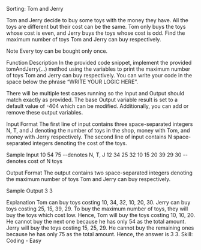 Sorting: Tom and Jerry

Tom and Jerry decide to buy some toys with the money they have. All the toys are different but their cost can be the same.
Tom only buys the toys whose cost is even, and Jerry buys the toys whose cost is odd.
Find the maximum number of toys Tom and Jerry can buy respectively.

Note
Every toy can be bought only once.

Function Description
In the provided code snippet, implement the provided tomAndJerry(...) method using the variables to print the maximum number of toys Tom and Jerry can buy respectively. You can write your code in the space below the phrase “WRITE YOUR LOGIC HERE”. 

There will be multiple test cases running so the Input and Output should match exactly as provided.
The base Output variable result is set to a default value of -404 which can be modified. Additionally, you can add or remove these output variables.

Input Format
The first line of input contains three space-separated integers N, T, and J denoting the number of toys in the shop, money with Tom, and money with Jerry respectively.
The second line of input contains N space-separated integers denoting the cost of the toys.

Sample Input
10 54 75                                                   --denotes N, T, J
12 34 25 32 10 15 20 39 29 30               --denotes cost of N toys

Output Format
The output contains two space-separated integers denoting the maximum number of toys Tom and Jerry can buy respectively.

Sample Output
3 3

Explanation
Tom can buy toys costing 10, 34, 32, 10, 20, 30.
Jerry can buy toys costing 25, 15, 39, 29.
To buy the maximum number of toys, they will buy the toys which cost low.
Hence, Tom will buy the toys costing 10, 10, 20.
He cannot buy the next one because he has only 54 as the total amount.
Jerry will buy the toys costing 15, 25, 29. He cannot buy the remaining ones because he has only 75 as the total amount.
Hence, the answer is 3 3.
Skill: Coding - Easy
